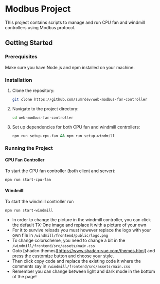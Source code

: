# Modbus Project

This project contains scripts to manage and run CPU fan and windmill controllers using Modbus protocol.

## Getting Started

### Prerequisites

Make sure you have Node.js and npm installed on your machine.

### Installation

1. Clone the repository:

   ```sh
   git clone https://github.com/sumrdev/web-modbus-fan-controller
   ```

2. Navigate to the project directory:

   ```sh
   cd web-modbus-fan-controller
   ```

3. Set up dependencies for both CPU fan and windmill controllers:
   ```sh
   npm run setup-cpu-fan && npm run setup-windmill
   ```

### Running the Project

#### CPU Fan Controller

To start the CPU fan controller (both client and server):

```sh
npm run start-cpu-fan
```

#### Windmill

To start the windmill controller run

```sh
npm run start-windmill
```

- In order to change the picture in the windmill controller, you can click the default TX-One image and replace it with a picture of your own
- For it to survive reloads you must however replace the logo with your own file in `/windmill/frontend/public/logo.png`
- To change colorscheme, you need to change a bit in the `/windmill/frontend/src/assets/main.css`
- Goto [shadcn themes][https://www.shadcn-vue.com/themes.html] and press the customize button and choose your style.
- Then click copy code and replace the existing code it where the comments say in `/windmill/frontend/src/assets/main.css`
- Remember you can change between light and dark mode in the bottom of the page!
